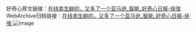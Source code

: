 好奇心原文链接：[在线卖生鲜的，又多了一个亚马逊_智能_好奇心日报-徐弢 ](https://www.qdaily.com/articles/10032.html)
WebArchive归档链接：[在线卖生鲜的，又多了一个亚马逊_智能_好奇心日报-徐弢 ](http://web.archive.org/web/20190623155509/https://www.qdaily.com/articles/10032.html)
![image](http://ww3.sinaimg.cn/large/007d5XDply1g3w21ahmf1j30u02r5e81)